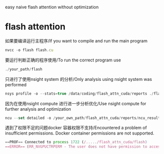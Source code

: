 easy naive flash attention without optimization
# flash attention

如果要编译运行主程序/If you want to compile and run the main program

```jsx
nvcc -o flash flash.cu
```

要运行判断正确的程序使用/To run the correct program use

```jsx
./your_path/flash
```

只进行了使用nsight system 的分析/Only analysis using nsight system was performed

```jsx
nsys profile -o --stats=true /data/coding/flash_attn_cuda/reports ./flash
```

因为在使用nsight compute 进行进一步分析优化/Use nsight compute for further analysis and optimization

```jsx
ncu --set detailed -o /your_own_path/flash_attn_cuda/reports/ncu_result ./flash
```

遇到了权限不足的问题docker 容器权限不支持/Encountered a problem of insufficient permissions. Docker container permissions are not supported.

```jsx
==PROF== Connected to process 1722 (/...../flash_attn_cuda/flash)
==ERROR== ERR_NVGPUCTRPERM - The user does not have permission to access NVIDIA GPU Performance Counters on the target device 0. For instructions on enabling permissions and to get more information see [https://developer.nvidia.com/ERR_NVGPUCTRPERM](https://developer.nvidia.com/ERR_NVGPUCTRPERM)
```